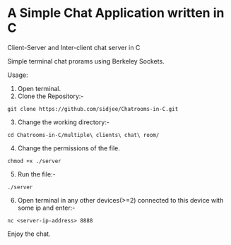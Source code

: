 # A Simple Chat Application written in C
Client-Server and Inter-client chat server in C

Simple terminal chat prorams using Berkeley Sockets. 

Usage:

1) Open terminal.
2) Clone the Repository:-
```
git clone https://github.com/sidjee/Chatrooms-in-C.git
```
3) Change the working directory:-
```
cd Chatrooms-in-C/multiple\ clients\ chat\ room/
```
4) Change the permissions of the file.
```
chmod +x ./server
```
5) Run the file:-
```
./server
```
6) Open terminal in any other devices(>=2) connected to this device with some ip and enter:-
```
nc <server-ip-address> 8888
```
Enjoy the chat.
